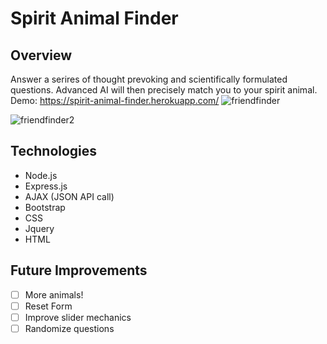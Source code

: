 # Spirit Animal Finder

## Overview
Answer a serires of thought prevoking and scientifically formulated questions.
Advanced AI will then precisely match you to your spirit animal.
Demo: https://spirit-animal-finder.herokuapp.com/
![friendfinder](https://user-images.githubusercontent.com/5178260/52600397-b9095480-2e18-11e9-84fc-a947d3a831ed.png)


![friendfinder2](https://user-images.githubusercontent.com/5178260/52600404-be669f00-2e18-11e9-8444-5ec6d7bf39d0.png)

## Technologies
* Node.js
* Express.js
* AJAX (JSON API call)
* Bootstrap
* CSS
* Jquery
* HTML

## Future Improvements
 * [ ] More animals!
 * [ ] Reset Form
 * [ ] Improve slider mechanics
 * [ ] Randomize questions
